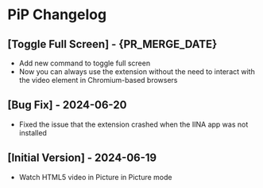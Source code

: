 # PiP Changelog

## [Toggle Full Screen] - {PR_MERGE_DATE}

- Add new command to toggle full screen
- Now you can always use the extension without the need to interact with the video element in Chromium-based browsers

## [Bug Fix] - 2024-06-20

- Fixed the issue that the extension crashed when the IINA app was not installed

## [Initial Version] - 2024-06-19

- Watch HTML5 video in Picture in Picture mode
